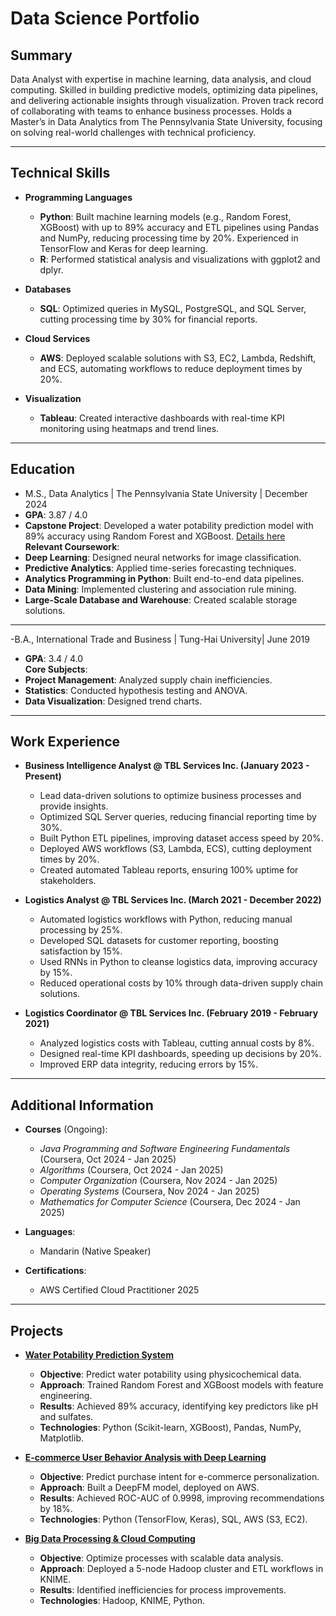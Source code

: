 # Data Science Portfolio

## Summary
Data Analyst with expertise in machine learning, data analysis, and cloud computing. Skilled in building predictive models, optimizing data pipelines, and delivering actionable insights through visualization. Proven track record of collaborating with teams to enhance business processes. Holds a Master’s in Data Analytics from The Pennsylvania State University, focusing on solving real-world challenges with technical proficiency.

---

## Technical Skills
- **Programming Languages**  
  - **Python**: Built machine learning models (e.g., Random Forest, XGBoost) with up to 89% accuracy and ETL pipelines using Pandas and NumPy, reducing processing time by 20%. Experienced in TensorFlow and Keras for deep learning.  
  - **R**: Performed statistical analysis and visualizations with ggplot2 and dplyr.

- **Databases**  
  - **SQL**: Optimized queries in MySQL, PostgreSQL, and SQL Server, cutting processing time by 30% for financial reports.

- **Cloud Services**  
  - **AWS**: Deployed scalable solutions with S3, EC2, Lambda, Redshift, and ECS, automating workflows to reduce deployment times by 20%.

- **Visualization**  
  - **Tableau**: Created interactive dashboards with real-time KPI monitoring using heatmaps and trend lines.

---

## Education

- M.S., Data Analytics | The Pennsylvania State University | December 2024  
- **GPA**: 3.87 / 4.0  
- **Capstone Project**: Developed a water potability prediction model with 89% accuracy using Random Forest and XGBoost. [Details here](projects/project1.md)  
**Relevant Coursework**:  
- **Deep Learning**: Designed neural networks for image classification.  
- **Predictive Analytics**: Applied time-series forecasting techniques.  
- **Analytics Programming in Python**: Built end-to-end data pipelines.  
- **Data Mining**: Implemented clustering and association rule mining.  
- **Large-Scale Database and Warehouse**: Created scalable storage solutions.  

---

-B.A., International Trade and Business | Tung-Hai University| June 2019  
- **GPA**: 3.4 / 4.0  
**Core Subjects**:  
- **Project Management**: Analyzed supply chain inefficiencies.  
- **Statistics**: Conducted hypothesis testing and ANOVA.  
- **Data Visualization**: Designed trend charts.

---

## Work Experience
- **Business Intelligence Analyst @ TBL Services Inc. (January 2023 - Present)**  
  - Lead data-driven solutions to optimize business processes and provide insights.  
  - Optimized SQL Server queries, reducing financial reporting time by 30%.  
  - Built Python ETL pipelines, improving dataset access speed by 20%.  
  - Deployed AWS workflows (S3, Lambda, ECS), cutting deployment times by 20%.  
  - Created automated Tableau reports, ensuring 100% uptime for stakeholders.

- **Logistics Analyst @ TBL Services Inc. (March 2021 - December 2022)**  
  - Automated logistics workflows with Python, reducing manual processing by 25%.  
  - Developed SQL datasets for customer reporting, boosting satisfaction by 15%.  
  - Used RNNs in Python to cleanse logistics data, improving accuracy by 15%.  
  - Reduced operational costs by 10% through data-driven supply chain solutions.

- **Logistics Coordinator @ TBL Services Inc. (February 2019 - February 2021)**  
  - Analyzed logistics costs with Tableau, cutting annual costs by 8%.  
  - Designed real-time KPI dashboards, speeding up decisions by 20%.  
  - Improved ERP data integrity, reducing errors by 15%.

---

## Additional Information
- **Courses** (Ongoing):  
  - *Java Programming and Software Engineering Fundamentals* (Coursera, Oct 2024 - Jan 2025)  
  - *Algorithms* (Coursera, Oct 2024 - Jan 2025)  
  - *Computer Organization* (Coursera, Nov 2024 - Jan 2025)  
  - *Operating Systems* (Coursera, Nov 2024 - Jan 2025)  
  - *Mathematics for Computer Science* (Coursera, Dec 2024 - Jan 2025)  

- **Languages**:  
  - Mandarin (Native Speaker)  

- **Certifications**:  
  - AWS Certified Cloud Practitioner 2025

---

## Projects
- **[Water Potability Prediction System](projects/project1.md)**  
  - **Objective**: Predict water potability using physicochemical data.  
  - **Approach**: Trained Random Forest and XGBoost models with feature engineering.  
  - **Results**: Achieved 89% accuracy, identifying key predictors like pH and sulfates.  
  - **Technologies**: Python (Scikit-learn, XGBoost), Pandas, NumPy, Matplotlib.

- **[E-commerce User Behavior Analysis with Deep Learning](projects/project2.md)**  
  - **Objective**: Predict purchase intent for e-commerce personalization.  
  - **Approach**: Built a DeepFM model, deployed on AWS.  
  - **Results**: Achieved ROC-AUC of 0.9998, improving recommendations by 18%.  
  - **Technologies**: Python (TensorFlow, Keras), SQL, AWS (S3, EC2).

- **[Big Data Processing & Cloud Computing](projects/project3.md)**  
  - **Objective**: Optimize processes with scalable data analysis.  
  - **Approach**: Deployed a 5-node Hadoop cluster and ETL workflows in KNIME.  
  - **Results**: Identified inefficiencies for process improvements.  
  - **Technologies**: Hadoop, KNIME, Python.
